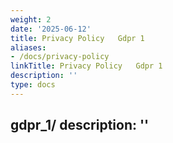 ```yaml
---
weight: 2
date: '2025-06-12'
title: Privacy Policy   Gdpr 1
aliases:
- /docs/privacy-policy
linkTitle: Privacy Policy   Gdpr 1
description: ''
type: docs
---
```


gdpr_1/
description: ''
---


